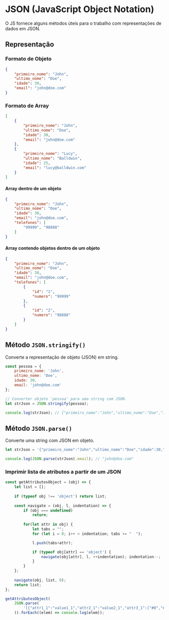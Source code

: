 # JSON (JavaScript Object Notation)
O JS fornece alguns métodos úteis para o trabalho com representações de dados em JSON.

## Representação 

### Formato de Objeto
```json
{
    "primeiro_nome": "John",
    "ultimo_nome": "Doe",
    "idade": 30,
    "email": "john@doe.com"
}
```

### Formato de Array
```json
[
    {
        "primeiro_nome": "John",
        "ultimo_nome": "Doe",
        "idade": 30,
        "email": "john@doe.com"
    },
    {
        "primeiro_nome": "Lucy",
        "ultimo_nome": "Balldwin",
        "idade": 25,
        "email": "lucy@balldwin.com"
    }
]
```

#### Array dentro de um objeto
```json
{
    "primeiro_nome": "John",
    "ultimo_nome": "Doe",
    "idade": 30,
    "email": "john@doe.com",
    "telefones": [
        "99999", "98888"
    ]
}
```

#### Array contendo objetos dentro de um objeto
```json
{
    "primeiro_nome": "John",
    "ultimo_nome": "Doe",
    "idade": 30,
    "email": "john@doe.com",
    "telefones": [
        {
            "id": "1",
            "numero": "99999"
        },
        {
            "id": "2",
            "numero": "98888"
        }
    ]
}
```

## Método `JSON.stringify()`
Converte a representação de objeto (JSON) em string.

```js
const pessoa = {
    primeiro_nome: 'John',
    ultimo_nome: 'Doe',
    idade: 30,
    email: 'john@doe.com'
};

// Converter objeto 'pessoa' para uma string com JSON.
let strJson = JSON.stringify(pessoa);

console.log(strJson); // {"primeiro_nome":"John","ultimo_nome":"Doe","idade":30,"email":"john@doe.com"}
```

## Método `JSON.parse()`
Converte uma string com JSON em objeto.

```js
let strJson = '{"primeiro_nome":"John","ultimo_nome":"Doe","idade":30,"email":"john@doe.com"}';

console.log(JSON.parse(strJson).email); // "john@doe.com"
```

### Imprimir lista de atributos a partir de um JSON
```js
const getAttributesObject = (obj) => {
    let list = [];
    
    if (typeof obj !== 'object') return list;
    
    const navigate = (obj, l, indentation) => {
        if (obj === undefined)
            return;
        
        for(let attr in obj) {
            let tabs = "";
            for (let i = 0; i++ < indentation; tabs += "  ");

            l.push(tabs+attr);

            if (typeof obj[attr] == 'object') {
                navigate(obj[attr], l, ++indentation); indentation--;
            }
        }
    };
    
    navigate(obj, list, 0);
    return list;
};

getAttributesObject(
    JSON.parse(
        '[{"attr1_1":"value1_1","attr2_1":"value2_1","attr3_1":["#0","#1", {"attr1_2":"value1_2","attr2_2":{"attr1_3":"value1_3"}}], "attr4_1":"value4_1"}]'
    )).forEach((elem) => console.log(elem));
```